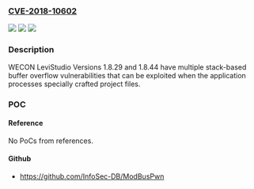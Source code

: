 ### [CVE-2018-10602](https://cve.mitre.org/cgi-bin/cvename.cgi?name=CVE-2018-10602)
![](https://img.shields.io/static/v1?label=Product&message=LeviStudioU&color=blue)
![](https://img.shields.io/static/v1?label=Version&message=Versions%201.8.29%20and%201.8.44%20&color=brightgreen)
![](https://img.shields.io/static/v1?label=Vulnerability&message=STACK-BASED%20BUFFER%20OVERFLOW%20CWE-121&color=brightgreen)

### Description

WECON LeviStudio Versions 1.8.29 and 1.8.44 have multiple stack-based buffer overflow vulnerabilities that can be exploited when the application processes specially crafted project files.

### POC

#### Reference
No PoCs from references.

#### Github
- https://github.com/InfoSec-DB/ModBusPwn

